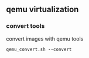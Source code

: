 ## qemu virtualization


### convert tools

convert images with qemu tools
``` 
qemu_convert.sh --convert
``` 